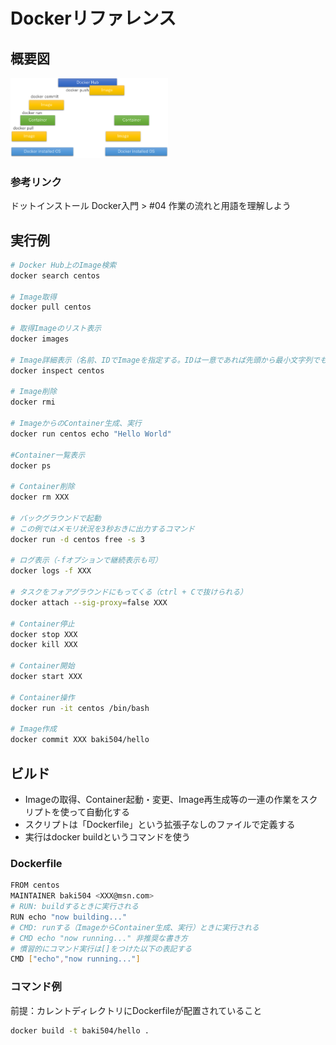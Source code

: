 
# Dockerリファレンス

## 概要図

<img src="https://github.com/baki504/knowledge/blob/master/Docker/img/docker_overview.png" width="50%"/>

### 参考リンク
ドットインストール Docker入門 > #04 作業の流れと用語を理解しよう


## 実行例

```bash
# Docker Hub上のImage検索
docker search centos

# Image取得
docker pull centos

# 取得Imageのリスト表示
docker images

# Image詳細表示（名前、IDでImageを指定する。IDは一意であれば先頭から最小文字列でも可）
docker inspect centos

# Image削除
docker rmi

# ImageからのContainer生成、実行
docker run centos echo "Hello World"

#Container一覧表示
docker ps

# Container削除
docker rm XXX

# バックグラウンドで起動
# この例ではメモリ状況を3秒おきに出力するコマンド
docker run -d centos free -s 3

# ログ表示（-fオプションで継続表示も可）
docker logs -f XXX

# タスクをフォアグラウンドにもってくる（ctrl + Cで抜けられる）
docker attach --sig-proxy=false XXX

# Container停止
docker stop XXX
docker kill XXX

# Container開始
docker start XXX

# Container操作
docker run -it centos /bin/bash

# Image作成
docker commit XXX baki504/hello

```

## ビルド

* Imageの取得、Container起動・変更、Image再生成等の一連の作業をスクリプトを使って自動化する
* スクリプトは「Dockerfile」という拡張子なしのファイルで定義する
* 実行はdocker buildというコマンドを使う


### Dockerfile

```bash
FROM centos
MAINTAINER baki504 <XXX@msn.com>
# RUN: buildするときに実行される
RUN echo "now building..."
# CMD: runする（ImageからContainer生成、実行）ときに実行される
# CMD echo "now running..." 非推奨な書き方
# 慣習的にコマンド実行は[]をつけた以下の表記する
CMD ["echo","now running..."]
```

### コマンド例

前提：カレントディレクトリにDockerfileが配置されていること

```bash
docker build -t baki504/hello .
```
